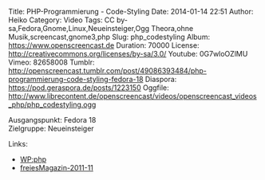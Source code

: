 Title: PHP-Programmierung - Code-Styling
Date: 2014-01-14 22:51
Author: Heiko
Category: Video
Tags: CC by-sa,Fedora,Gnome,Linux,Neueinsteiger,Ogg Theora,ohne Musik,screencast,gnome3,php
Slug: php_codestyling
Album: https://www.openscreencast.de
Duration: 70000
License: http://creativecommons.org/licenses/by-sa/3.0/
Youtube: 0G7wloOZlMU
Vimeo: 82658008
Tumblr: http://openscreencast.tumblr.com/post/49086393484/php-programmierung-code-styling-fedora-18
Diaspora: https://pod.geraspora.de/posts/1223150
Oggfile: http://www.librecontent.de/openscreencast/videos/openscreencast_videos_php/php_codestyling.ogg

Ausgangspunkt: Fedora 18  
Zielgruppe: Neueinsteiger  

Links:

  * [WP:php](https://de.wikipedia.org/wiki/Php "Link zu WP:php" )
  * [freiesMagazin-2011-11](http://www.freiesmagazin.de/freiesMagazin-2011-11 "Link zu freiesmagazin.de" )

